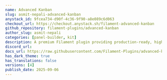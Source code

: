 ```yaml
---
name: Advanced Kanban
slug: asmit-nepali-advanced-kanban
anystack_id: 9fcea734-d90f-4c36-9f90-a8e089c6d063
checkout_url: https://checkout.anystack.sh/filament-advanced-kanban
github_repository: filament-plugins/advanced-kanban
author_slug: asmit-nepali
categories: [panel-builder, kit]
description: A premium Filament plugin providing production-ready, highly customizable Kanban boards with drag & drop functionality, workflow transitions, advanced filtering, and real-time search capabilities.
discord_url: 
docs_url: https://raw.githubusercontent.com/Filament-Plugins/advanced-kanban-docs/main/docs.md
has_dark_theme: true
has_translations: false
versions: [4]
publish_date: 2025-09-06
---
```

